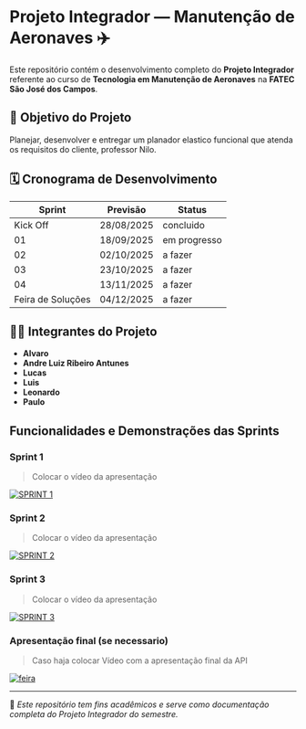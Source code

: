 # Projeto Integrador — Manutenção de Aeronaves ✈️

Este repositório contém o desenvolvimento completo do **Projeto Integrador** referente ao curso de **Tecnologia em Manutenção de Aeronaves** na **FATEC São José dos Campos**.

## 📌 Objetivo do Projeto

Planejar, desenvolver e entregar um planador elastico funcional que atenda os requisitos do cliente, professor Nilo.

## 🗓️ Cronograma de Desenvolvimento

Sprint | Previsão | Status| 
|------|--------|------|
|Kick Off | 28/08/2025 | concluido | 
|01 | 18/09/2025 | em progresso |
|02|  02/10/2025 | a fazer |
|03| 23/10/2025 | a fazer |
|04| 13/11/2025 | a fazer |
|Feira de Soluções| 04/12/2025 |a fazer |

## 🧑‍💻 Integrantes do Projeto

- **Alvaro**
- **Andre Luiz Ribeiro Antunes**  
- **Lucas**
- **Luis**
- **Leonardo**
- **Paulo**
  
## Funcionalidades e Demonstrações das Sprints

### Sprint 1
>Colocar o vídeo da apresentação

[![SPRINT 1](https://img.youtube.com/vi/codigo_do_seu_video/0.jpg)](https://youtu.be/codigo_do_seu_video)

### Sprint 2
>Colocar o vídeo da apresentação

[![SPRINT 2](https://img.youtube.com/vi/codigo_do_seu_video/0.jpg)](https://youtu.be/codigo_do_seu_video)


### Sprint 3
>Colocar o vídeo da apresentação

[![SPRINT 3](https://img.youtube.com/vi/codigo_do_seu_video/0.jpg)](https://youtu.be/codigo_do_seu_video)

### Apresentação final (se necessario)
> Caso haja colocar Vídeo com a apresentação final da API

[![feira](https://img.youtube.com/vi/codigo_do_seu_video/0.jpg)](https://youtu.be/codigo_do_seu_video)



---

📎 _Este repositório tem fins acadêmicos e serve como documentação completa do Projeto Integrador do semestre._





